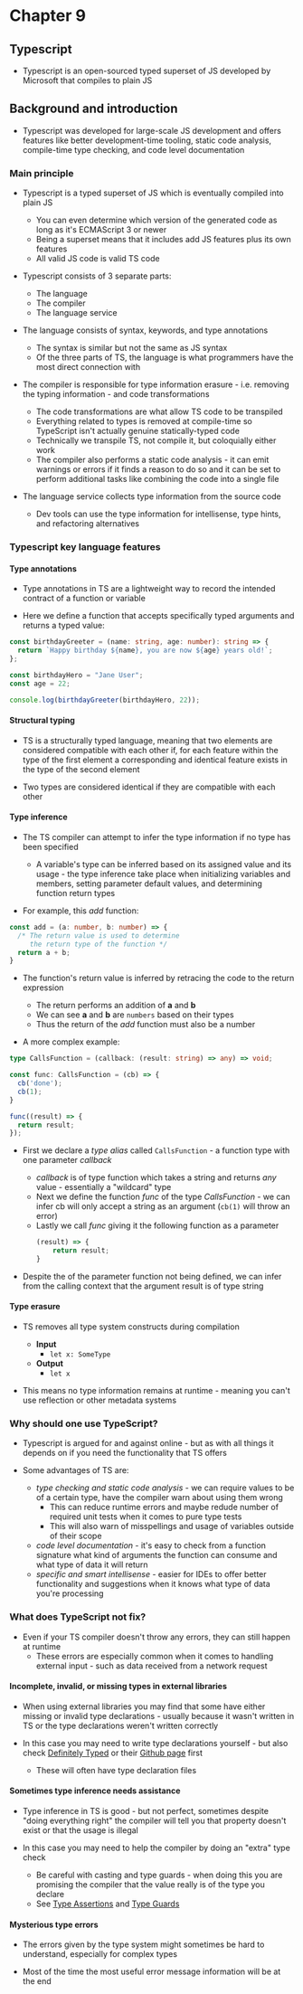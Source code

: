 # Chapter 9

## Typescript
- Typescript is an open-sourced typed superset of JS developed by Microsoft that compiles to plain JS

## Background and introduction
- Typescript was developed for large-scale JS development and offers features like better development-time tooling, static code analysis, compile-time type checking, and code level documentation

### Main principle
- Typescript is a typed superset of JS which is eventually compiled into plain JS
    - You can even determine which version of the generated code as long as it's ECMAScript 3 or newer
    - Being a superset means that it includes add JS features plus its own features
    - All valid JS code is valid TS code

- Typescript consists of 3 separate parts:
    - The language
    - The compiler
    - The language service

- The language consists of syntax, keywords, and type annotations
    - The syntax is similar but not the same as JS syntax
    - Of the three parts of TS, the language is what programmers have the most direct connection with

- The compiler is responsible for type information erasure - i.e. removing the typing information - and code transformations
    - The code transformations are what allow TS code to be transpiled
    - Everything related to types is removed at compile-time so TypeScript isn't actually genuine statically-typed code
    - Technically we transpile TS, not compile it, but coloquially either work
    - The compiler also performs a static code analysis - it can emit warnings or errors if it finds a reason to do so and it can be set to perform additional tasks like combining the code into a single file

- The language service collects type information from the source code
    - Dev tools can use the type information for intellisense, type hints, and refactoring alternatives

### Typescript key language features

#### Type annotations
- Type annotations in TS are a lightweight way to record the intended contract of a function or variable

- Here we define a function that accepts specifically typed arguments and returns a typed value:

```ts
const birthdayGreeter = (name: string, age: number): string => {
  return `Happy birthday ${name}, you are now ${age} years old!`;
};

const birthdayHero = "Jane User";
const age = 22;

console.log(birthdayGreeter(birthdayHero, 22));
```

#### Structural typing
- TS is a structurally typed language, meaning that two elements are considered compatible with each other if, for each feature within the type of the first element a corresponding and identical feature exists in the type of the second element

- Two types are considered identical if they are compatible with each other

#### Type inference
- The TS compiler can attempt to infer the type information if no type has been specified
    - A variable's type can be inferred based on its assigned value and its usage - the type inference take place when initializing variables and members, setting parameter default values, and determining function return types

- For example, this *add* function:
```ts
const add = (a: number, b: number) => {
  /* The return value is used to determine
     the return type of the function */
  return a + b;
}
```

- The function's return value is inferred by retracing the code to the return expression
    - The return performs an addition of **a** and **b**
    - We can see **a** and **b** are `numbers` based on their types
    - Thus the return of the *add* function must also be a number

- A more complex example:
```ts
type CallsFunction = (callback: (result: string) => any) => void;

const func: CallsFunction = (cb) => {
  cb('done');
  cb(1);
}

func((result) => {
  return result;
});
```

- First we declare a *type alias* called `CallsFunction` - a function type with one parameter *callback*
    - *callback* is of type function which takes a string and returns *any* value - essentially a "wildcard" type
    - Next we define the function *func* of the type *CallsFunction* - we can infer cb will only accept a string as an argument (`cb(1)` will throw an error)
    - Lastly we call *func* giving it the following function as a parameter
        ```ts
        (result) => {
            return result;
        }
        ```

- Despite the of the parameter function not being defined, we can infer from the calling context that the argument result is of type string

#### Type erasure
- TS removes all type system constructs during compilation
    - **Input**
        - `let x: SomeType`
    - **Output**
        - `let x`

- This means no type information remains at runtime - meaning you can't use reflection or other metadata systems

### Why should one use TypeScript?
- Typescript is argued for and against online - but as with all things it depends on if you need the functionality that TS offers

- Some advantages of TS are:
    - *type checking and static code analysis* - we can require values to be of a certain type, have the compiler warn about using them wrong
        - This can reduce runtime errors and maybe redude number of required unit tests when it comes to pure type tests
        - This will also warn of misspellings and usage of variables outside of their scope
    - *code level documentation* - it's easy to check from a function signature what kind of arguments the function can consume and what type of data it will return
    - *specific and smart intellisense* - easier for IDEs to offer better functionality and suggestions when it knows what type of data you're processing

### What does TypeScript not fix?
- Even if your TS compiler doesn't throw any errors, they can still happen at runtime
    - These errors are especially common when it comes to handling external input - such as data received from a network request

#### Incomplete, invalid, or missing types in external libraries
- When using external libraries you may find that some have either missing or invalid type declarations - usually because it wasn't written in TS or the type declarations weren't written correctly

- In this case you may need to write type declarations yourself - but also check [Definitely Typed](https://definitelytyped.org/) or their [Github page](https://github.com/DefinitelyTyped/DefinitelyTyped) first
    - These will often have type declaration files

#### Sometimes type inference needs assistance
- Type inference in TS is good - but not perfect, sometimes despite "doing everything right" the compiler will tell you that property doesn't exist or that the usage is illegal

- In this case you may need to help the compiler by doing an "extra" type check
    - Be careful with casting and type guards - when doing this you are promising the compiler that the value really is of the type you declare
    - See [Type Assertions](https://www.typescriptlang.org/docs/handbook/basic-types.html#type-assertions) and [Type Guards](https://www.typescriptlang.org/docs/handbook/advanced-types.html#type-guards-and-differentiating-types)

#### Mysterious type errors
- The errors given by the type system might sometimes be hard to understand, especially for complex types

- Most of the time the most useful error message information will be at the end